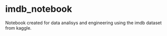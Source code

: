 # imdb_notebook
Notebook created for data analisys and engineering using  the imdb dataset from kaggle.
